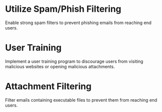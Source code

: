 # Utilize Spam/Phish Filtering
Enable strong spam filters to prevent phishing emails from reaching end users. 

# User Training
Implement a user training program to discourage users from visiting malicious websites or opening malicious attachments. 

# Attachment Filtering
Filter emails containing executable files to prevent them from reaching end users.
